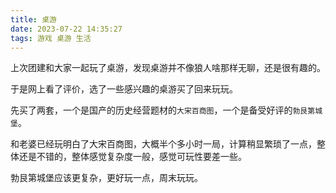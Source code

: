 ```yaml
---
title: 桌游
date: 2023-07-22 14:35:27
tags: 游戏 桌游 生活
---
```


上次团建和大家一起玩了桌游，发现桌游并不像狼人啥那样无聊，还是很有趣的。

于是网上看了评价，选了一些感兴趣的桌游买了回来玩玩。

先买了两套，一个是国产的历史经营题材的`大宋百商图`，一个是备受好评的`勃艮第城堡`。

和老婆已经玩明白了大宋百商图，大概半个多小时一局，计算稍显繁琐了一点，整体还是不错的，整体感觉复杂度一般，感觉可玩性要差一些。

勃艮第城堡应该更复杂，更好玩一点，周末玩玩。
